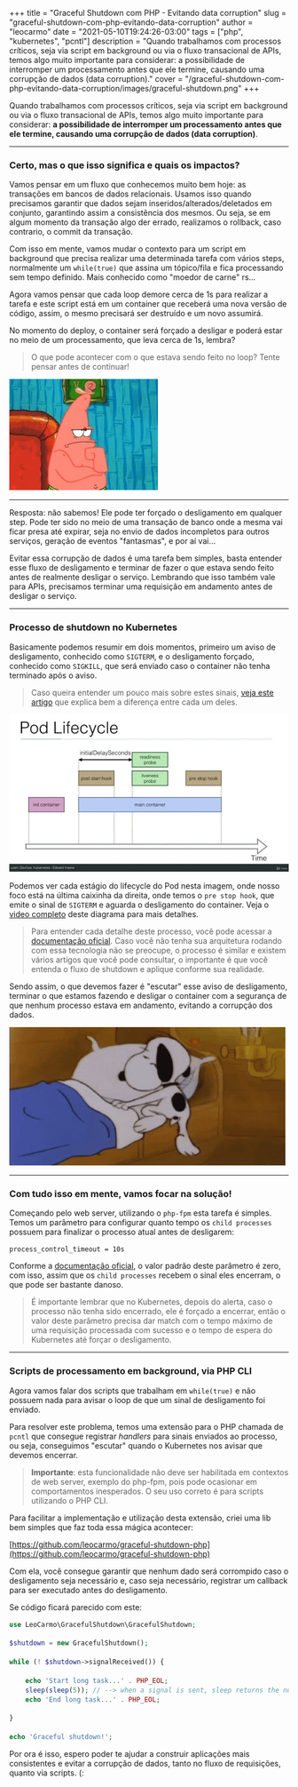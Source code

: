 +++
title = "Graceful Shutdown com PHP - Evitando data corruption"
slug = "graceful-shutdown-com-php-evitando-data-corruption"
author = "leocarmo"
date = "2021-05-10T19:24:26-03:00"
tags = ["php", "kubernetes", "pcntl"]
description = "Quando trabalhamos com processos críticos, seja via script em background ou via o fluxo transacional de APIs, temos algo muito importante para considerar: a possibilidade de interromper um processamento antes que ele termine, causando uma corrupção de dados (data corruption)."
cover = "/graceful-shutdown-com-php-evitando-data-corruption/images/graceful-shutdown.png"
+++

Quando trabalhamos com processos críticos, seja via script em background ou via o fluxo transacional de APIs, temos algo muito importante para considerar: **a possibilidade de interromper um processamento antes que ele termine, causando uma corrupção de dados (data corruption)**.

---

### Certo, mas o que isso significa e quais os impactos?

Vamos pensar em um fluxo que conhecemos muito bem hoje: as transações em bancos de dados relacionais. Usamos isso quando precisamos garantir que dados sejam inseridos/alterados/deletados em conjunto, garantindo assim a consistência dos mesmos. Ou seja, se em algum momento da transação algo der errado, realizamos o rollback, caso contrario, o commit da transação.

Com isso em mente, vamos mudar o contexto para um script em background que precisa realizar uma determinada tarefa com vários steps, normalmente um `while(true)` que assina um tópico/fila e fica processando sem tempo definido. Mais conhecido como "moedor de carne" rs…

Agora vamos pensar que cada loop demore cerca de 1s para realizar a tarefa e este script está em um container que receberá uma nova versão de código, assim, o mesmo precisará ser destruído e um novo assumirá.

No momento do deploy, o container será forçado a desligar e poderá estar no meio de um processamento, que leva cerca de 1s, lembra?

> O que pode acontecer com o que estava sendo feito no loop? Tente pensar antes de continuar!

![thinking](images/thinking.gif)

---

Resposta: não sabemos! Ele pode ter forçado o desligamento em qualquer step. Pode ter sido no meio de uma transação de banco onde a mesma vai ficar presa até expirar, seja no envio de dados incompletos para outros serviços, geração de eventos "fantasmas", e por aí vai…

Evitar essa corrupção de dados é uma tarefa bem simples, basta entender esse fluxo de desligamento e terminar de fazer o que estava sendo feito antes de realmente desligar o serviço. Lembrando que isso também vale para APIs, precisamos terminar uma requisição em andamento antes de desligar o serviço.

---

### Processo de shutdown no Kubernetes

Basicamente podemos resumir em dois momentos, primeiro um aviso de desligamento, conhecido como `SIGTERM`, e o desligamento forçado, conhecido como `SIGKILL`, que será enviado caso o container não tenha terminado após o aviso.

> Caso queira entender um pouco mais sobre estes sinais, [veja este artigo](https://major.io/2010/03/18/sigterm-vs-sigkill/) que explica bem a diferença entre cada um deles.

![pod-lifecycle.jpeg](images/pod-lifecycle.jpeg)

Podemos ver cada estágio do lifecycle do Pod nesta imagem, onde nosso foco está na última caixinha da direita, onde temos o `pre stop hook`, que emite o sinal de `SIGTERM` e aguarda o desligamento do container. Veja o [video completo](https://www.youtube.com/watch?v=lnAwa8IFaLU) deste diagrama para mais detalhes.

> Para entender cada detalhe deste processo, você pode acessar a [documentação oficial](https://kubernetes.io/docs/concepts/workloads/pods/pod-lifecycle/#pod-termination). Caso você não tenha sua arquitetura rodando com essa tecnologia não se preocupe, o processo é similar e existem vários artigos que você pode consultar, o importante é que você entenda o fluxo de shutdown e aplique conforme sua realidade.

Sendo assim, o que devemos fazer é "escutar" esse aviso de desligamento, terminar o que estamos fazendo e desligar o container com a segurança de que nenhum processo estava em andamento, evitando a corrupção dos dados.

![graceful-shutdown.gif](images/graceful-shutdown.gif)

---

### Com tudo isso em mente, vamos focar na solução!

Começando pelo web server, utilizando o `php-fpm` esta tarefa é simples. Temos um parâmetro para configurar quanto tempo os `child processes` possuem para finalizar o processo atual antes de desligarem:

```
process_control_timeout = 10s
```


Conforme a [documentação oficial](https://www.php.net/manual/en/install.fpm.configuration.php#process-control-timeout), o valor padrão deste parâmetro é zero, com isso, assim que os `child processes` recebem o sinal eles encerram, o que pode ser bastante danoso.

> É importante lembrar que no Kubernetes, depois do alerta, caso o processo não tenha sido encerrado, ele é forçado a encerrar, então o valor deste parâmetro precisa dar match com o tempo máximo de uma requisição processada com sucesso e o tempo de espera do Kubernetes até forçar o desligamento.

---

### Scripts de processamento em background, via PHP CLI

Agora vamos falar dos scripts que trabalham em `while(true)` e não possuem nada para avisar o loop de que um sinal de desligamento foi enviado.

Para resolver este problema, temos uma extensão para o PHP chamada de `pcntl` que consegue registrar *handlers* para sinais enviados ao processo, ou seja, conseguimos "escutar" quando o Kubernetes nos avisar que devemos encerrar.

> **Importante**: esta funcionalidade não deve ser habilitada em contextos de web server, exemplo do php-fpm, pois pode ocasionar em comportamentos inesperados. O seu uso correto é para scripts utilizando o PHP CLI.

Para facilitar a implementação e utilização desta extensão, criei uma lib bem simples que faz toda essa mágica acontecer:

[https://github.com/leocarmo/graceful-shutdown-php](https://github.com/leocarmo/graceful-shutdown-php)

Com ela, você consegue garantir que nenhum dado será corrompido caso o desligamento seja necessário e, caso seja necessário, registrar um callback para ser executado antes do desligamento.

Se código ficará parecido com este:

```php
use LeoCarmo\GracefulShutdown\GracefulShutdown;

$shutdown = new GracefulShutdown();

while (! $shutdown->signalReceived()) {

    echo 'Start long task...' . PHP_EOL;
    sleep(sleep(5)); // --> when a signal is sent, sleep returns the number of seconds left
    echo 'End long task...' . PHP_EOL;

}

echo 'Graceful shutdown!';
```

Por ora é isso, espero poder te ajudar a construir aplicações mais consistentes e evitar a corrupção de dados, tanto no fluxo de requisições, quanto via scripts. (:

